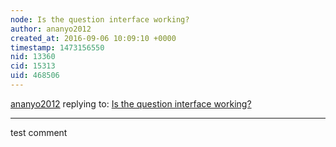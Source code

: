 ```yaml
---
node: Is the question interface working?
author: ananyo2012
created_at: 2016-09-06 10:09:10 +0000
timestamp: 1473156550
nid: 13360
cid: 15313
uid: 468506
---
```




[ananyo2012](../profile/ananyo2012) replying to: [Is the question interface working?](../notes/ananyo2012/08-17-2016/is-the-question-interface-working)

----
test comment